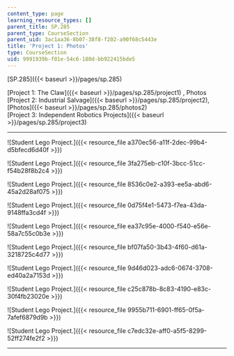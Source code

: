 ```yaml
---
content_type: page
learning_resource_types: []
parent_title: SP.285
parent_type: CourseSection
parent_uid: 3ac1aa36-8b07-38f8-f202-a90f68c5443e
title: 'Project 1: Photos'
type: CourseSection
uid: 9991939b-f01e-54c6-180d-bb922415bde5
---
```


[SP.285]({{< baseurl >}}/pages/sp.285)

[Project 1: The Claw]({{< baseurl >}}/pages/sp.285/project1) , Photos  
[Project 2: Industrial Salvage]({{< baseurl >}}/pages/sp.285/project2), [Photos]({{< baseurl >}}/pages/sp.285/photos2)  
[Project 3: Independent Robotics Projects]({{< baseurl >}}/pages/sp.285/project3)

* * *

![Student Lego Project.]({{< resource_file a370ec56-a11f-2dec-99b4-d5bfecd6d40f >}})

![Student Lego Project.]({{< resource_file 3fa275eb-c10f-3bcc-51cc-f54b28f8b2c4 >}})

![Student Lego Project.]({{< resource_file 8536c0e2-a393-ee5a-abd6-45a2d28af075 >}})

![Student Lego Project.]({{< resource_file 0d75f4e1-5473-f7ea-43da-9148ffa3cd4f >}})

![Student Lego Project.]({{< resource_file ea37c95e-4000-f540-e56e-58a7c55c0b3e >}})

![Student Lego Project.]({{< resource_file bf07fa50-3b43-4f60-d61a-3218725c4d77 >}})

![Student Lego Project.]({{< resource_file 9d46d023-adc6-0674-3708-ed40a2a7153d >}})

![Student Lego Project.]({{< resource_file c25c878b-8c83-4190-e83c-30f4fb23020e >}})

![Student Lego Project.]({{< resource_file 9955b711-6901-ff65-0f5a-7afef6879d9b >}})

![Student Lego Project.]({{< resource_file c7edc32e-aff0-a5f5-8299-52ff274fe2f2 >}})

* * *